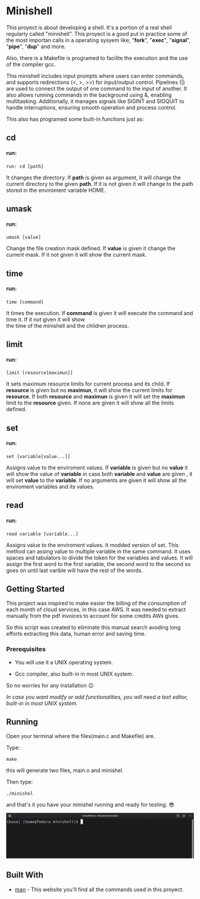 # Minishell
This proyect is about developing a shell. It's a portion of a real shell regularly called "minishell". This proyect is a good
put in practice some of the most importan calls in a operating sysyem like, "**fork**", "**exec**", "**signal**", "**pipe**", 
"**dup**" and more.

Also, there is a Makefile is programed to facilite the execution and the use of the compiler gcc.

This minishell includes input prompts where users can enter commands, and supports redirections (<, >, >>) for input/output control. 
Pipelines (|) are used to connect the output of one command to the input of another. It also allows running commands in the background 
using &, enabling multitasking. Additionally, it manages signals like SIGINT and SIGQUIT to handle interruptions, ensuring smooth 
operation and process control.

This also has programed some built-in functions just as:

## cd
#### run:
```
run: cd [path]
```
It changes the directory. If **path** is given as argument, it will change the current directory to the given **path**.
If it is not given it will change to the path stored in the enviroment variable HOME.

## umask
#### run:
```
umask [value]
```
Change the file creation mask defined. If **value** is given it change the current mask. If it not given it will show 
the current mask.

## time
#### run:
```
time [command]
```
It times the execution. If **command** is given it will execute the command and time it. If it not given it will show  
the time of the minishell and the children process.

## limit
#### run:
```
limit [resource[maximun]]
```
It sets maximum resource limits for current process and its child. If **resource** is given but no **maximun**, it will
show the current limits for **resource**. If both **resource** and **maximun** is given it will set the **maximun** limit to the
**resource** given. If none are given it will show all the limits defined.

## set 
#### run:
```
set [variable[value...]]
```
Assigns value to the enviroment values. If **variable** is given but no **value** it will show the value of **variable** 
in case both **variable** and **value** are given , it will set **value** to the **variable**. If no arguments are given
it will show all the enviroment variables and its values.

## read
#### run:
```
read variable [variable...]
```
Assigns value to the enviroment values. It modded version of set. This method can assing value to multiple variable in 
the same command. It uses spaces and tabulators to divide the token for the variables and values. It will assign the
first word to the first variable, the second word to the second so goes on until last varible will have the rest of the
words.


## Getting Started

This project was inspired to make easier the billing of the consumption of each month of cloud services, in this case AWS. 
It was needed to extract manually from the pdf invoices to account for some credits AWs gives.

So this script was created to eliminate this manual search avoding long efforts extracting this data, human error and saving time.

### Prerequisites

* You will use it a UNIX operating system.

* Gcc compiler, also built-in in most UNIX system.

So no worries for any installation :wink:

_In case you want modify or add functionalities, you will need a text editor, built-in in most UNIX system._

## Running

Open your terminal where the files(main.c and Makefile) are.

Type:
```
make
```
this will generate two files, main.o and minishel.

Then type:
```
./minishel
```
and that's it you have your minishel running and ready for testing. :sunglasses:

![Execution](https://github.com/KoolRick/minishell/blob/main/readmeFiles/executingMinishell.gif)


## Built With

* [man](https://man7.org/linux/man-pages/dir_all_alphabetic.html) - This website you'll find all the commands used in this proyect.
